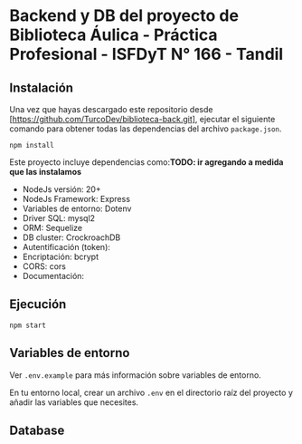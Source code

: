 # Backend y DB del proyecto de Biblioteca Áulica  - Práctica Profesional - ISFDyT N° 166 - Tandil

## Instalación

Una vez que hayas descargado este repositorio desde [https://github.com/TurcoDev/biblioteca-back.git], ejecutar el siguiente comando para obtener todas las dependencias del archivo `package.json`.

```
npm install
```

Este proyecto incluye dependencias como:**TODO: ir agregando a medida que las instalamos**
- NodeJs versión: 20+
- NodeJs Framework: Express
- Variables de entorno: Dotenv
- Driver SQL: mysql2
- ORM: Sequelize
- DB cluster: CrockroachDB
- Autentificación (token):
- Encriptación: bcrypt
- CORS: cors
- Documentación:

## Ejecución

```
npm start
```

## Variables de entorno

Ver `.env.example` para más información sobre variables de entorno.

En tu entorno local, crear un archivo `.env` en el directorio raíz del proyecto y añadir las variables que necesites.


## Database